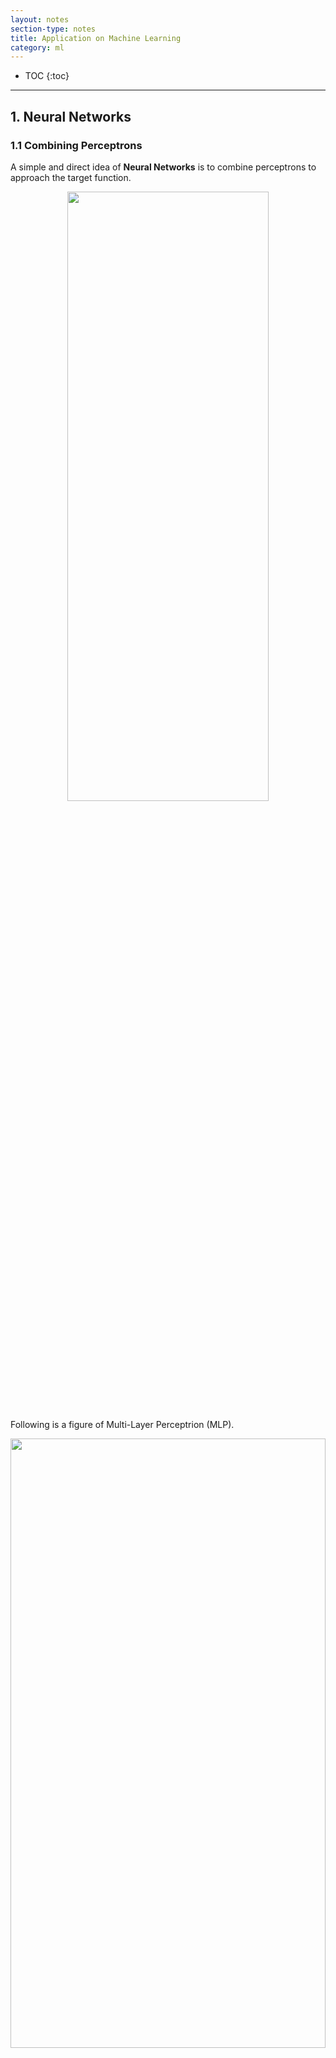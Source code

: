 ```yaml
---
layout: notes
section-type: notes
title: Application on Machine Learning
category: ml
---
```


* TOC
{:toc}
---

## 1. Neural Networks
### 1.1 Combining Perceptrons

A simple and direct idea of **Neural Networks** is to combine perceptrons to approach the target function.

<center>
<img class="center large" src=".//ml_pictures/ml099.png" height="50%" width="80%">
</center>

Following is a figure of Multi-Layer Perceptrion (MLP).

<center>
<img class="center large" src=".//ml_pictures/ml100.png" height="50%" width="100%">
</center>

The **architecture** of an MLP is the vector $\vec{d}=[d^{(0)}, d^{(1)},\cdots, d^{(L)}]$.  
And the weights between layer $l-1$ and layer $l$ are a matrix: $W^{(l)} \in {\mathbb{R}^{(d^{(l-1)}+1)\times{d^{(l)}}}}$.

<center>
<img class="center large" src=".//ml_pictures/ml101.png" height="50%" width="100%">
</center>

To make clear the **Signal and Output** for MLP, following figure will demonstrate how each node contributes to the node of next layer.

<center>
<img class="center large" src=".//ml_pictures/ml102.png" height="50%" width="80%">
</center>

Then we can make **Forward Propagation for Predictions**:

<center>
<img class="center large" src=".//ml_pictures/ml103.png" height="50%" width="80%">
</center>

### 1.2 Backpropagation

The most important and interesting part of neural network is about backpropagation. To minimize the error function of the huge neural network with forward propagation of predictinos, we need to **Compute Gradients**:

<center>
<img class="center large" src=".//ml_pictures/ml104.png" height="50%" width="80%">
</center>

Then we need to **Computing Partial Derivatives With Chain Rule**:

<center>
<img class="center large" src=".//ml_pictures/ml105.png" height="50%" width="80%">
</center>

<center>
<img class="center large" src=".//ml_pictures/ml106.png" height="50%" width="80%">
</center>

At last, we can check the following for details of whole process of **Back Propagation**:

<center>
<img class="center large" src=".//ml_pictures/ml107.png" height="50%" width="90%">
</center>

### 1.3 Computing Gradients with Feed Forward and Back Propagation

<center>
<img class="center large" src=".//ml_pictures/ml108.png" height="50%" width="90%">
</center>

### 12.5 Mini-batch Gradient Descent
<center>
<img class="center large" src=".//ml_pictures/ml109.png" height="50%" width="90%">
</center>

### 12.6 Regulation
<center>
<img class="center large" src=".//ml_pictures/ml110.png" height="50%" width="70%">
</center>

### 12.7 Dropout Regulation
<center>
<img class="center large" src=".//ml_pictures/ml111.png" height="50%" width="70%">
</center>

### 12.8 MLP as Universal Approximators
<center>
<img class="center large" src=".//ml_pictures/ml112.png" height="50%" width="70%">
</center>